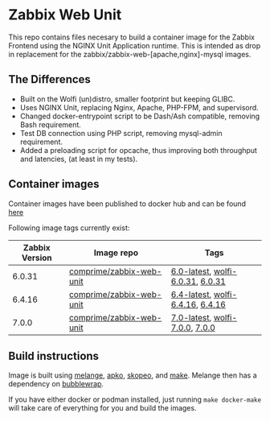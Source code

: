 # Zabbix Web Unit

This repo contains files necesary to build a container image for the Zabbix Frontend using the NGINX Unit Application runtime.
This is intended as drop in replacement for the zabbix/zabbix-web-[apache,nginx]-mysql images.

## The Differences

- Built on the Wolfi (un)distro, smaller footprint but keeping GLIBC.
- Uses NGINX Unit, replacing Nginx, Apache, PHP-FPM, and supervisord.
- Changed docker-entrypoint script to be Dash/Ash compatible, removing Bash requirement.
- Test DB connection using PHP script, removing mysql-admin requirement.
- Added a preloading script for opcache, thus improving both throughput and latencies, (at least in my tests).

## Container images

Container images have been published to docker hub and can be found [here][dh-repo]

Following image tags currently exist:

| Zabbix Version | Image repo                          | Tags                                                                              |
|----------------|-------------------------------------|-----------------------------------------------------------------------------------|
| 6.0.31         | [comprime/zabbix-web-unit][dh-tags] | [6.0-latest][dh-6.0-latest], [wolfi-6.0.31][dh-wolfi-6.0.31], [6.0.31][dh-6.0.31] |
| 6.4.16         | [comprime/zabbix-web-unit][dh-tags] | [6.4-latest][dh-6.4-latest], [wolfi-6.4.16][dh-wolfi-6.4.16], [6.4.16][dh-6.4.16] |
| 7.0.0          | [comprime/zabbix-web-unit][dh-tags] | [7.0-latest][dh-7.0-latest], [wolfi-7.0.0][dh-wolfi-7.0.0], [7.0.0][dh-7.0.0]     |

[dh-repo]: https://hub.docker.com/r/comprime/zabbix-web-unit
[dh-tags]: https://hub.docker.com/r/comprime/zabbix-web-unit/tags
[dh-6.0-latest]: https://hub.docker.com/layers/comprime/zabbix-web-unit/6.0-latest/images/sha256-b0c595727487a5761b0c2d5cd28b05c62683cdc9a13855aa9a00449e03fe340a
[dh-6.4-latest]: https://hub.docker.com/layers/comprime/zabbix-web-unit/6.4-latest/images/sha256-5ca8667ba726e62c6652423010bbffac537d1964d63a7d1a6fa253187b351f74
[dh-7.0-latest]: https://hub.docker.com/layers/comprime/zabbix-web-unit/7.0-latest/images/sha256-848bee4da075e260e8ffdb42fd1ffe6b7afd1eb88a7630daaf1f2265006d8850
[dh-6.0.31]: https://hub.docker.com/layers/comprime/zabbix-web-unit/6.0.31/images/sha256-b0c595727487a5761b0c2d5cd28b05c62683cdc9a13855aa9a00449e03fe340a
[dh-6.4.16]: https://hub.docker.com/layers/comprime/zabbix-web-unit/6.4.16/images/sha256-5ca8667ba726e62c6652423010bbffac537d1964d63a7d1a6fa253187b351f74
[dh-7.0.0]:  https://hub.docker.com/layers/comprime/zabbix-web-unit/7.0.0/images/sha256-848bee4da075e260e8ffdb42fd1ffe6b7afd1eb88a7630daaf1f2265006d8850
[dh-wolfi-6.0.31]: https://hub.docker.com/layers/comprime/zabbix-web-unit/wolfi-6.0.31/images/sha256-b0c595727487a5761b0c2d5cd28b05c62683cdc9a13855aa9a00449e03fe340a
[dh-wolfi-6.4.16]: https://hub.docker.com/layers/comprime/zabbix-web-unit/wolfi-6.4.16/images/sha256-5ca8667ba726e62c6652423010bbffac537d1964d63a7d1a6fa253187b351f74
[dh-wolfi-7.0.0]:  https://hub.docker.com/layers/comprime/zabbix-web-unit/wolfi-7.0.0/images/sha256-848bee4da075e260e8ffdb42fd1ffe6b7afd1eb88a7630daaf1f2265006d8850


## Build instructions

Image is built using [melange](https://github.com/chainguard-dev/melange), [apko](https://github.com/chainguard-dev/apko), [skopeo](https://github.com/containers/skopeo), and [make](https://www.gnu.org/software/make/).
Melange then has a dependency on [bubblewrap](https://github.com/containers/bubblewrap).

If you have either docker or podman installed, just running `make docker-make` will take care of everything for you and build the images.
